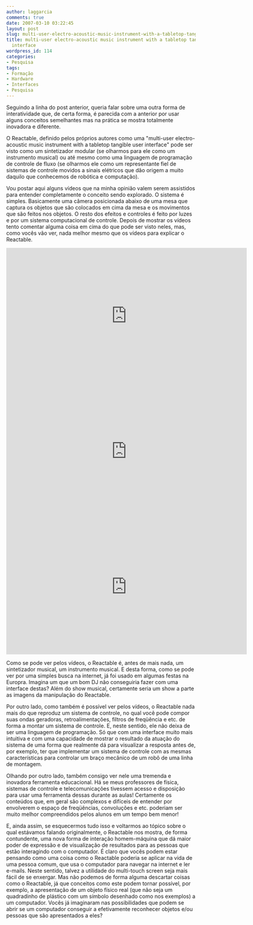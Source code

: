 ```yaml
---
author: laggarcia
comments: true
date: 2007-03-10 03:22:45
layout: post
slug: multi-user-electro-acoustic-music-instrument-with-a-tabletop-tangible-user-interface
title: multi-user electro-acoustic music instrument with a tabletop tangible user
  interface
wordpress_id: 114
categories:
- Pesquisa
tags:
- Formação
- Hardware
- Interfaces
- Pesquisa
---
```


Seguindo a linha do post anterior, queria falar sobre uma outra forma de interatividade que, de certa forma, é parecida com a anterior por usar alguns conceitos semelhantes mas na prática se mostra totalmente inovadora e diferente.

O Reactable, definido pelos próprios autores como uma "multi-user electro-acoustic music 	instrument with a tabletop tangible user interface" pode ser visto como um sintetizador modular (se olharmos para ele como um instrumento musical) ou até mesmo como uma linguagem de programação de controle de fluxo (se olharmos ele como um representante fiel de sistemas de controle movidos a sinais elétricos que dão origem a muito daquilo que conhecemos de robótica e computação).

Vou postar aqui alguns vídeos que na minha opinião valem serem assistidos para entender completamente o conceito sendo explorado. O sistema é simples. Basicamente uma câmera posicionada abaixo de uma mesa que captura os objetos que são colocados em cima da mesa e os movimentos que são feitos nos objetos. O resto dos efeitos e controles é feito por luzes e por um sistema computacional de controle. Depois de mostrar os vídeos tento comentar alguma coisa em cima do que pode ser visto neles, mas, como vocês vão ver, nada melhor mesmo que os vídeos para explicar o Reactable.

<center>
<iframe width="640" height="360" src="http://www.youtube.com/embed/Zodf6_YGujo?feature=player_detailpage" frameborder="0"></iframe>

<iframe width="640" height="360" src="http://www.youtube.com/embed/0h-RhyopUmc?feature=player_detailpage" frameborder="0"></iframe>

<iframe width="640" height="360" src="http://www.youtube.com/embed/MPG-LYoW27E?feature=player_detailpage" frameborder="0"></iframe>
</center>

Como se pode ver pelos vídeos, o Reactable é, antes de mais nada, um sintetizador musical, um instrumento musical. E desta forma, como se pode ver por uma simples busca na internet, já foi usado em algumas festas na Europra. Imagina um que um bom DJ não conseguiria fazer com uma interface destas? Além do show musical, certamente seria um show a parte as imagens da manipulação do Reactable.

Por outro lado, como também é possível ver pelos vídeos, o Reactable nada mais do que reproduz um sistema de controle, no qual você pode compor suas ondas geradoras, retroalimentações, filtros de freqüência e etc. de forma a montar um sistema de controle. E, neste sentido, ele não deixa de ser uma linguagem de programação. Só que com uma interface muito mais intuitiva e com uma capacidade de mostrar o resultado da atuação do sistema de uma forma que realmente dá para visualizar a resposta antes de, por exemplo, ter que implementar um sistema de controle com as mesmas características para controlar um braço mecânico de um robô de uma linha de montagem.

Olhando por outro lado, também consigo ver nele uma tremenda e inovadora ferramenta educacional. Há se meus professores de física, sistemas de controle e telecomunicações tivessem acesso e disposição para usar uma ferramenta dessas durante as aulas! Certamente os conteúdos que, em geral são complexos e difíceis de entender por envolverem o espaço de freqüências, convoluções e etc. poderiam ser muito melhor compreendidos pelos alunos em um tempo bem menor!

E, ainda assim, se esquecermos tudo isso e voltarmos ao tópico sobre o qual estávamos falando originalmente, o Reactable nos mostra, de forma contundente, uma nova forma de interação homem-máquina que dá maior poder de expressão e de visualização de resultados para as pessoas que estão interagindo com o computador. É claro que vocês podem estar pensando como uma coisa como o Reactable poderia se aplicar na vida de uma pessoa comum, que usa o computador para navegar na internet e ler e-mails. Neste sentido, talvez a utilidade do multi-touch screen seja mais fácil de se enxergar. Mas não podemos de forma alguma descartar coisas como o Reactable, já que conceitos como este podem tornar possível, por exemplo, a apresentação de um objeto físico real (que não seja um quadradinho de plástico com um símbolo desenhado como nos exemplos) a um computador. Vocês já imaginaram nas possibilidades que podem se abrir se um computador conseguir a efetivamente reconhecer objetos e/ou pessoas que são apresentados a eles?
